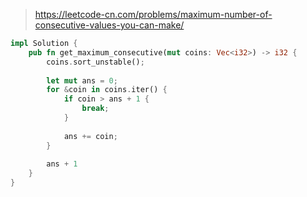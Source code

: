 > https://leetcode-cn.com/problems/maximum-number-of-consecutive-values-you-can-make/

``` rust
impl Solution {
    pub fn get_maximum_consecutive(mut coins: Vec<i32>) -> i32 {
        coins.sort_unstable();
        
        let mut ans = 0;
        for &coin in coins.iter() {
            if coin > ans + 1 {
                break;
            }
            
            ans += coin;
        }
        
        ans + 1
    }
}
```